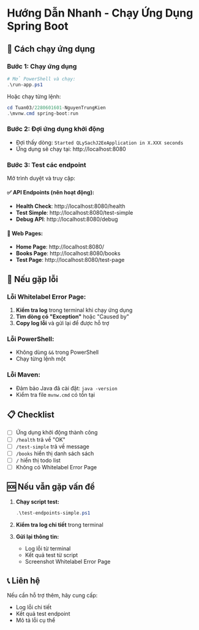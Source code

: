 # Hướng Dẫn Nhanh - Chạy Ứng Dụng Spring Boot

## 🚀 Cách chạy ứng dụng

### Bước 1: Chạy ứng dụng
```powershell
# Mở PowerShell và chạy:
.\run-app.ps1
```

Hoặc chạy từng lệnh:
```powershell
cd Tuan03/2280601601-NguyenTrungKien
.\mvnw.cmd spring-boot:run
```

### Bước 2: Đợi ứng dụng khởi động
- Đợi thấy dòng: `Started QLySachJ2EeApplication in X.XXX seconds`
- Ứng dụng sẽ chạy tại: http://localhost:8080

### Bước 3: Test các endpoint
Mở trình duyệt và truy cập:

#### ✅ API Endpoints (nên hoạt động):
- **Health Check**: http://localhost:8080/health
- **Test Simple**: http://localhost:8080/test-simple
- **Debug API**: http://localhost:8080/debug

#### 📄 Web Pages:
- **Home Page**: http://localhost:8080/
- **Books Page**: http://localhost:8080/books
- **Test Page**: http://localhost:8080/test-page

## 🔧 Nếu gặp lỗi

### Lỗi Whitelabel Error Page:
1. **Kiểm tra log** trong terminal khi chạy ứng dụng
2. **Tìm dòng có "Exception"** hoặc "Caused by"
3. **Copy log lỗi** và gửi lại để được hỗ trợ

### Lỗi PowerShell:
- Không dùng `&&` trong PowerShell
- Chạy từng lệnh một

### Lỗi Maven:
- Đảm bảo Java đã cài đặt: `java -version`
- Kiểm tra file `mvnw.cmd` có tồn tại

## 📋 Checklist

- [ ] Ứng dụng khởi động thành công
- [ ] `/health` trả về "OK"
- [ ] `/test-simple` trả về message
- [ ] `/books` hiển thị danh sách sách
- [ ] `/` hiển thị todo list
- [ ] Không có Whitelabel Error Page

## 🆘 Nếu vẫn gặp vấn đề

1. **Chạy script test:**
   ```powershell
   .\test-endpoints-simple.ps1
   ```

2. **Kiểm tra log chi tiết** trong terminal

3. **Gửi lại thông tin:**
   - Log lỗi từ terminal
   - Kết quả test từ script
   - Screenshot Whitelabel Error Page

## 📞 Liên hệ
Nếu cần hỗ trợ thêm, hãy cung cấp:
- Log lỗi chi tiết
- Kết quả test endpoint
- Mô tả lỗi cụ thể 